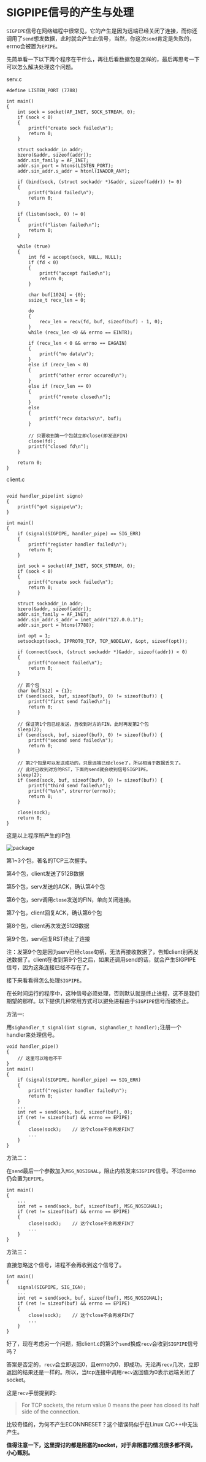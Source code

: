 # SIGPIPE信号的产生与处理

`SIGPIPE`信号在网络编程中很常见，它的产生是因为远端已经关闭了连接，而你还调用了`send`想发数据，此时就会产生此信号，当然，你这次`send`肯定是失败的，errno会被置为`EPIPE`。


先简单看一下以下两个程序在干什么，再往后看数据包是怎样的，最后再思考一下可以怎么解决处理这个问题。

serv.c
```
#define LISTEN_PORT (7788)

int main()
{
    int sock = socket(AF_INET, SOCK_STREAM, 0);
    if (sock < 0)
    {
        printf("create sock failed\n");
        return 0;
    }

    struct sockaddr_in addr;
    bzero(&addr, sizeof(addr));
    addr.sin_family = AF_INET;
    addr.sin_port = htons(LISTEN_PORT);
    addr.sin_addr.s_addr = htonl(INADDR_ANY);

    if (bind(sock, (struct sockaddr *)&addr, sizeof(addr)) != 0)
    {
        printf("bind failed\n");
        return 0;
    }

    if (listen(sock, 0) != 0)
    {
        printf("listen failed\n");
        return 0;
    }

    while (true)
    {
        int fd = accept(sock, NULL, NULL);
        if (fd < 0)
        {
            printf("accept failed\n");
            return 0;
        }

        char buf[1024] = {0};
        ssize_t recv_len = 0;

        do
        {
            recv_len = recv(fd, buf, sizeof(buf) - 1, 0);
        }
        while (recv_len <0 && errno == EINTR);

        if (recv_len < 0 && errno == EAGAIN)
        {
            printf("no data\n");
        }
        else if (recv_len < 0)
        {
            printf("other error occured\n");
        }
        else if (recv_len == 0)
        {
            printf("remote closed\n");
        }
        else
        {
            printf("recv data:%s\n", buf);
        }

        // 只要收到第一个包就立即close(即发送FIN)
        close(fd);
        printf("closed fd\n");
    }

    return 0;
}

```



client.c
```

void handler_pipe(int signo)
{
    printf("got sigpipe\n");
}

int main()
{
    if (signal(SIGPIPE, handler_pipe) == SIG_ERR)
    {
        printf("register handler failed\n");
        return 0;
    }

    int sock = socket(AF_INET, SOCK_STREAM, 0);
    if (sock < 0)
    {
        printf("create sock failed\n");
        return 0;
    }

    struct sockaddr_in addr;
    bzero(&addr, sizeof(addr));
    addr.sin_family = AF_INET;
    addr.sin_addr.s_addr = inet_addr("127.0.0.1");
    addr.sin_port = htons(7788);

    int opt = 1;
    setsockopt(sock, IPPROTO_TCP, TCP_NODELAY, &opt, sizeof(opt));

    if (connect(sock, (struct sockaddr *)&addr, sizeof(addr)) < 0)
    {
        printf("connect failed\n");
        return 0;
    }

    // 首个包
    char buf[512] = {1};
    if (send(sock, buf, sizeof(buf), 0) != sizeof(buf)) {
        printf("first send failed\n");
        return 0;
    }

    // 保证第1个包已经发送，且收到对方的FIN，此时再发第2个包
    sleep(2);
    if (send(sock, buf, sizeof(buf), 0) != sizeof(buf)) {
        printf("second send failed\n");
        return 0;
    }

    // 第2个包是可以发送成功的，只是远端已经close了，所以相当于数据丢失了。
    // 此时已收到对方的RST，下面的send就会收到信号SIGPIPE。
    sleep(2);
    if (send(sock, buf, sizeof(buf), 0) != sizeof(buf)) {
        printf("third send failed\n");
        printf("%s\n", strerror(errno));
        return 0;
    }

    close(sock);
    return 0;
}
```

这是以上程序所产生的IP包

![package](https://raw.githubusercontent.com/xcw0754/tcp-trap/master/SIGPIPE/SIGPIPE_test.png)

第1~3个包，著名的TCP三次握手。

第4个包，client发送了512B数据

第5个包，serv发送的ACK，确认第4个包

第6个包，serv调用`close`发送的FIN，单向关闭连接。

第7个包，client回复ACK，确认第6个包

第8个包，client再次发送512B数据

第9个包，serv回复RST终止了连接

>

注：发第9个包是因为serv已经`close`句柄，无法再接收数据了，告知client别再发送数据了。client在收到第9个包之后，如果还调用send的话，就会产生SIGPIPE信号，因为这条连接已经不存在了。


接下来看看得怎么处理`SIGPIPE`。

在长时间运行的程序中，这种信号必须处理，否则默认就是终止进程，这不是我们期望的那样。以下提供几种常用方式可以避免进程由于`SIGPIPE`信号而被终止。

方法一:

用`sighandler_t signal(int signum, sighandler_t handler);`注册一个handler来处理信号。
```
void handler_pipe()
{
	// 这里可以啥也不干
}
int main()
{
    if (signal(SIGPIPE, handler_pipe) == SIG_ERR)
    {
        printf("register handler failed\n");
        return 0;
    }
    ...
    int ret = send(sock, buf, sizeof(buf), 0);
    if (ret != sizeof(buf) && errno == EPIPE)
    {
        close(sock);	// 这个close不会再发FIN了
        ...
    }
}
```

方法二：

在`send`最后一个参数加入`MSG_NOSIGNAL`，阻止内核发来`SIGPIPE`信号。不过errno仍会置为`EPIPE`。
```
int main()
{
    ...
    int ret = send(sock, buf, sizeof(buf), MSG_NOSIGNAL);
    if (ret != sizeof(buf) && errno == EPIPE)
    {
        close(sock);	// 这个close不会再发FIN了
        ...
    }
}
```

方法三：

直接忽略这个信号，进程不会再收到这个信号了。
```
int main()
{
	signal(SIGPIPE, SIG_IGN);
    ...
    int ret = send(sock, buf, sizeof(buf), MSG_NOSIGNAL);
    if (ret != sizeof(buf) && errno == EPIPE)
    {
        close(sock);	// 这个close不会再发FIN了
        ...
    }
}
```




好了，现在考虑另一个问题，把client.c的第3个`send`换成`recv`会收到`SIGPIPE`信号吗？

答案是否定的，`recv`会立即返回0，且errno为0，即成功。无论再`recv`几次，立即返回的结果还是一样的。所以，当tcp连接中调用`recv`返回值为0表示远端关闭了socket。

这是`recv`手册提到的:

> For TCP sockets, the return value 0 means the peer has closed its half side of the connection.

比较奇怪的，为何不产生ECONNRESET？这个错误码似乎在Linux C/C++中无法产生。


**值得注意一下，这里探讨的都是阻塞的socket，对于非阻塞的情况很多都不同，小心甄别。**
